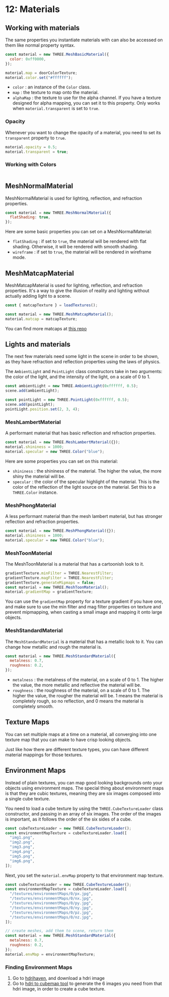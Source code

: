 # 12: Materials

## Working with materials

The same properties you instantiate materials with can also be accessed on them like normal property syntax.

```javascript
const material = new THREE.MeshBasicMaterial({
  color: 0xff0000,
});

material.map = doorColorTexture;
material.color.set("#ffffff");
```

- `color` : an instance of the `Color` class.
- `map` : the texture to map onto the material.
- `alphaMap` : the texture to use for the alpha channel. If you have a texture designed for alpha mapping, you can set it to this property. Only works when `material.transparent` is set to `true`.

### Opacity

Whenever you want to change the opacity of a material, you need to set its `transparent` property to `true`.

```javascript
material.opacity = 0.5;
material.transparent = true;
```

### Working with Colors

```

```

## MeshNormalMaterial

MeshNormalMaterial is used for lighting, reflection, and refraction properties.

```javascript
const material = new THREE.MeshNormalMaterial({
  flatShading: true,
});
```

Here are some basic properties you can set on a MeshNormalMaterial:

- `flatShading` : if set to `true`, the material will be rendered with flat shading. Otherwise, it will be rendered with smooth shading.
- `wireframe` : if set to `true`, the material will be rendered in wireframe mode.

## MeshMatcapMaterial

MeshMatcapMaterial is used for lighting, reflection, and refraction properties. It's a way to give the illusion of reality and lighting without actually adding light to a scene.

```javascript
const { matcapTexture } = loadTextures();

const material = new THREE.MeshMatcapMaterial();
material.matcap = matcapTexture;
```

You can find more matcaps at [this repo](https://github.com/nidorx/matcaps)

## Lights and materials

The next few materials need some light in the scene in order to be shown, as they have refraction and reflection properties using the laws of physics.

The `AmbientLight` and `PointLight` class constructors take in two arguments: the color of the light, and the intensity of the light, on a scale of 0 to 1.

```javascript
const ambientLight = new THREE.AmbientLight(0xffffff, 0.5);
scene.add(ambientLight);

const pointLight = new THREE.PointLight(0xffffff, 0.5);
scene.add(pointLight);
pointLight.position.set(2, 3, 4);
```

### MeshLambertMaterial

A performant material that has basic reflection and refraction properties.

```javascript
const material = new THREE.MeshLambertMaterial({});
material.shininess = 1000;
material.specular = new THREE.Color("blue");
```

Here are some properties you can set on this material:

- `shininess` : the shininess of the material. The higher the value, the more shiny the material will be.
- `specular` : the color of the specular highlight of the material. This is the color of the reflection of the light source on the material. Set this to a `THREE.Color` instance.

### MeshPhongMaterial

A less performant material than the mesh lambert material, but has stronger reflection and refraction properties.

```javascript
const material = new THREE.MeshPhongMaterial({});
material.shininess = 1000;
material.specular = new THREE.Color("blue");
```

### MeshToonMaterial

The MeshToonMaterial is a material that has a cartoonish look to it.

```javascript
gradientTexture.minFilter = THREE.NearestFilter;
gradientTexture.magFilter = THREE.NearestFilter;
gradientTexture.generateMipmaps = false;
const material = new THREE.MeshToonMaterial();
material.gradientMap = gradientTexture;
```

You can use the `gradientMap` property for a texture gradient if you have one, and make sure to use the min filter and mag filter properties on texture and prevent mipmapping, when casting a small image and mapping it onto large objects.

### MeshStandardMaterial

The `MeshStandardMaterial` is a material that has a metallic look to it. You can change how metallic and rough the material is.

```javascript
const material = new THREE.MeshStandardMaterial({
  metalness: 0.7,
  roughness: 0.2,
});
```

- `metalness` : the metalness of the material, on a scale of 0 to 1. The higher the value, the more metallic and reflective the material will be.
- `roughness` : the roughness of the material, on a scale of 0 to 1. The higher the value, the rougher the material will be. 1 means the material is completely rough, so no reflection, and 0 means the material is completely smooth.

## Texture Maps

You can set multiple maps at a time on a material, all converging into one texture map that you can make to have crisp looking objects.

Just like how there are different texture types, you can have different material mappings for those textures.

## Environment Maps

Instead of plain textures, you can map good looking backgrounds onto your objects using environment maps. The special thing about environment maps is that they are cubic textures, meaning they are six images composed into a single cube texture.

You need to load a cube texture by using the `THREE.CubeTextureLoader` class constructor, and passing in an array of six images. The order of the images is important, as it follows the order of the six sides of a cube.

```javascript
const cubeTextureLoader = new THREE.CubeTextureLoader();
const environmentMapTexture = cubeTextureLoader.load([
  "img1.png",
  "img2.png",
  "img3.png",
  "img4.png",
  "img5.png",
  "img6.png",
]);
```

Next, you set the `material.envMap` property to that environment map texture.

```javascript
const cubeTextureLoader = new THREE.CubeTextureLoader();
const environmentMapTexture = cubeTextureLoader.load([
  "/textures/environmentMaps/0/px.jpg",
  "/textures/environmentMaps/0/nx.jpg",
  "/textures/environmentMaps/0/py.jpg",
  "/textures/environmentMaps/0/ny.jpg",
  "/textures/environmentMaps/0/pz.jpg",
  "/textures/environmentMaps/0/nz.jpg",
]);

// create meshes, add them to scene, return them
const material = new THREE.MeshStandardMaterial({
  metalness: 0.7,
  roughness: 0.2,
});
material.envMap = environmentMapTexture;
```

### Finding Environment Maps

1. Go to [hdrihaven](https://polyhaven.com/), and download a hdri image
2. Go to [hdri to cubemap tool](https://matheowis.github.io/HDRI-to-CubeMap/) to generate the 6 images you need from that hdri image, in order to create a cube texture.
